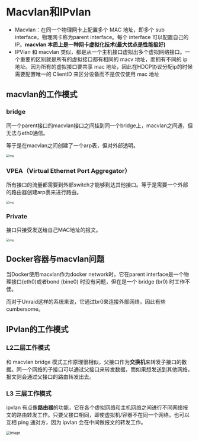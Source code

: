 # Macvlan和IPvlan

- Macvlan：在同一个物理网卡上配置多个 MAC 地址，即多个 sub interface，物理网卡称为parent interface。每个 interface 可以配置自己的 IP。**macvlan 本质上是一种网卡虚拟化技术(最大优点是性能极好)**
-  IPVlan 和 macvlan 类似，都是从一个主机接口虚拟出多个虚拟网络接口。一个重要的区别就是所有的虚拟接口都有相同的 macv 地址，而拥有不同的 ip 地址。因为所有的虚拟接口要共享 mac 地址，因此在HDCP协议分配ip的时候需要配置唯一的 ClientID 来区分设备而不是仅仅使用 mac 地址



## macvlan的工作模式

### bridge

同一个parent接口的macvlan接口之间挂到同一个bridge上，macvlan之间通，但无法与eth0通信。

等于是在macvlan之间创建了一个arp表，但对外部透明。

<img src="https://pics.yujieliu.com/blog/2023/12/a7324c612d49e0a9ff8ac32ebab21944." alt="img" style="zoom:50%;" />

### VPEA（Virtual Ethernet Port Aggregator）

所有接口的流量都需要到外部switch才能够到达其他接口。等于是需要一个外部的路由器创建arp表来进行路由。

<img src="https://pics.yujieliu.com/blog/2023/12/1fa8ae31969eabfd0975b1f03fbaeeb7." alt="img" style="zoom:50%;" />

### Private

接口只接受发送给自己MAC地址的报文。

<img src="https://pics.yujieliu.com/blog/2023/12/d035f1772ce795331781140e83c699a4." alt="img" style="zoom:50%;" />



## Docker容器与macvlan问题

当Docker使用macvlan作为docker network时，它在parent interface是一个物理接口(eth0)或者bond (bine0) 时没有问题，但在是一个 bridge (br0) 时工作不佳。

而对于Unraid这样的系统来说，它通过br0来连接外部网络，因此有些cumbersome。



## IPvlan的工作模式

### L2二层工作模式

和 macvlan bridge 模式工作原理很相似，父接口作为**交换机**来转发子接口的数据。同一个网络的子接口可以通过父接口来转发数据，而如果想发送到其他网络，报文则会通过父接口的路由转发出去。

### L3 三层工作模式

ipvlan 有点像**路由器**的功能，它在各个虚拟网络和主机网络之间进行不同网络报文的路由转发工作。只要父接口相同，即使虚拟机/容器不在同一个网络，也可以互相 ping 通对方，因为 ipvlan 会在中间做报文的转发工作。

<img src="https://pics.yujieliu.com/blog/2023/12/f47fbea8d24bb494f920779c2bca3e7c.png" alt="image" style="zoom: 67%;" />



